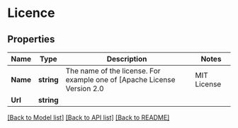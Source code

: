 # Licence

## Properties
Name | Type | Description | Notes
------------ | ------------- | ------------- | -------------
**Name** | **string** | The name of the license. For example one of [Apache License Version 2.0 | MIT License | BSD License | Proprietary] | 
**Url** | **string** |  | 

[[Back to Model list]](../README.md#documentation-for-models) [[Back to API list]](../README.md#documentation-for-api-endpoints) [[Back to README]](../README.md)


